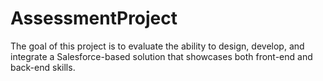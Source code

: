 # AssessmentProject
The goal of this project is to evaluate the ability to design, develop, and integrate a Salesforce-based solution that showcases both front-end and back-end skills.
